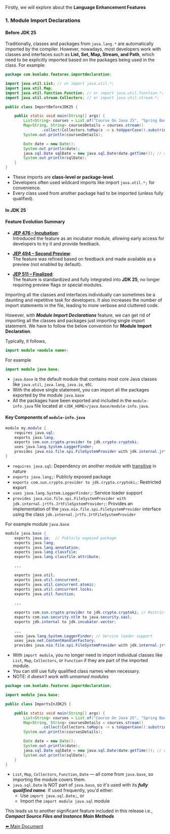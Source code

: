 
Firstly, we will explore about the **Language Enhancement Features**

### 1. Module Import Declarations

#### Before JDK 25

Traditionally, classes and packages from `java.lang.*` are automatically imported by the compiler. However, nowadays,
most developers work with classes and interfaces such as **List, Set, Map, Stream, and Path**, which need to be
explicitly imported based on the packages being used in the class. For example:

```java
package com.bsmlabs.features.importdeclaration;

import java.util.List; // or import java.util.*;
import java.util.Map;
import java.util.function.Function; // or import java.util.function.*;
import java.util.stream.Collectors; // or import java.util.stream.*;

public class ImportBeforeJDK25 {

    public static void main(String[] args) {
        List<String> courses = List.of("Course On Java 25", "Spring Boot", "MicroServices", "DevOps");
        Map<String, String> coursesDetails = courses.stream()
                .collect(Collectors.toMap(s -> s.toUpperCase().substring(0, 1), Function.identity()));
        System.out.println(coursesDetails);

        Date date = new Date();
        System.out.println(date);
        java.sql.Date sqlDate = new java.sql.Date(date.getTime()); // with full qualified class name
        System.out.println(sqlDate);
    }
}
```

- These imports are **class-level or package-level**.
- Developers often used wildcard imports like import `java.util.*;` for convenience.
- Every class used from another package had to be imported (unless fully qualified).

#### In JDK 25

#### Feature Evolution Summary

- **[JEP 476 – Incubation](https://openjdk.org/jeps/476)**:  
  Introduced the feature as an incubator module, allowing early access for developers to try it and provide feedback.

- **[JEP 494 – Second Preview](https://openjdk.org/jeps/494)**:  
  The feature was refined based on feedback and made available as a preview (not enabled by default).

- **[JEP 511 – Finalized](https://openjdk.org/jeps/511)**:  
  The feature is standardized and fully integrated into **JDK 25**, no longer requiring preview flags or special
  modules.

Importing all the classes and interfaces individually can sometimes be a daunting and repetitive task for developers.
It also increases the number of import statements in the file, leading to more verbose and cluttered code.

However, with **_Module Import Declarations_** feature, we can get rid of importing all the classes and packages just
importing single import statement. We have to follow the below convention for **Module Import Declaration**.

Typically, it follows,
```java
import module <module name>;
```

For example

```java
import module java.base;
```

- `java.base` is the default module that contains most core Java classes like `java.util`, `java.lang`, `java.io`, etc.
- With the above single statement, you can import all the packages exported by the module `java.base`
- All the packages have been exported and included in the `module-info.java` file located at
  `<JDK_HOME>/java.base/module-info.java`.

#### Key Components of `module-info.java`

```java
module my.module {
    requires java.sql;
    exports java.lang;
    exports com.sun.crypto.provider to jdk.crypto.cryptoki;
    uses java.lang.System.LoggerFinder;
    provides java.nio.file.spi.FileSystemProvider with jdk.internal.jrtfs.JrtFileSystemProvider;
}
```

- `requires java.sql`: Dependency on another module with [transitive](https://en.wikipedia.org/wiki/Transitive_relation) in nature
- `exports java.lang;`: Publicly exposed package
- `exports com.sun.crypto.provider to jdk.crypto.cryptoki;`: Restricted export
- `uses java.lang.System.LoggerFinder;`: Service loader support
- `provides java.nio.file.spi.FileSystemProvider with jdk.internal.jrtfs.JrtFileSystemProvider;`: Provides an
  implementation of the `java.nio.file.spi.FileSystemProvider` interface using the class
  `jdk.internal.jrtfs.JrtFileSystemProvider`

For example module `java.base`

```java
module java.base {
    exports java.io;  // Publicly exposed package
    exports java.lang;
    exports java.lang.annotation;
    exports java.lang.classfile;
    exports java.lang.classfile.attribute;

    ...

    exports java.util;
    exports java.util.concurrent;
    exports java.util.concurrent.atomic;
    exports java.util.concurrent.locks;
    exports java.util.function;
    
    ...

    exports com.sun.crypto.provider to jdk.crypto.cryptoki; // Restricted export
    exports com.sun.security.ntlm to java.security.sasl;
    exports jdk.internal to jdk.incubator.vector;
    
    ...
    uses java.lang.System.LoggerFinder; // Service loader support
    uses java.net.ContentHandlerFactory;
    provides java.nio.file.spi.FileSystemProvider with jdk.internal.jrtfs.JrtFileSystemProvider;

```

- With `import module`, you no longer need to import individual classes like `List`, `Map`, `Collectors`, or `Function`
  if they are part of the imported module.
- You can still use fully qualified class names when necessary.
- NOTE: _it doesn’t work with unnamed modules_

```java
package com.bsmlabs.features.importdeclaration;

import module java.base;

public class ImportsInJDK25 {

    public static void main(String[] args) {
        List<String> courses = List.of("Course On Java 25", "Spring Boot with DevOps", "MicroServices", "DevOps");
        Map<String, String> coursesDetails = courses.stream()
                .collect(Collectors.toMap(s -> s.toUpperCase().substring(0, 1), Function.identity()));
        System.out.println(coursesDetails);

        Date date = new Date();
        System.out.println(date);
        java.sql.Date sqlDate = new java.sql.Date(date.getTime()); // with full qualified class name
        System.out.println(sqlDate);
    }
}
```

- `List`, `Map`, `Collectors`, `Function`, `Date` — all come from `java.base`, so importing the module covers them.
- `java.sql.Date` is NOT part of `java.base`, so it's used with its _**fully qualified name**_. If used frequently,
  you'd either:
    - Use `import java.sql.Date;`, or
    - Import the `import module java.sql` module
 
This leads us to another significant feature included in this release i.e., **_Compact Source Files and Instance Main Methods_**

      
[⬅️ Main Document](java25features.md)
